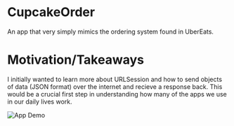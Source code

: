 # CupcakeOrder
An app that very simply mimics the ordering system found in UberEats.

# Motivation/Takeaways
I initially wanted to learn more about URLSession and how to send objects of data (JSON format)
over the internet and recieve a response back. This would be a crucial first step in understanding
how many of the apps we use in our daily lives work.

![App Demo](CupcakeOrder/AppDemo.gif)
